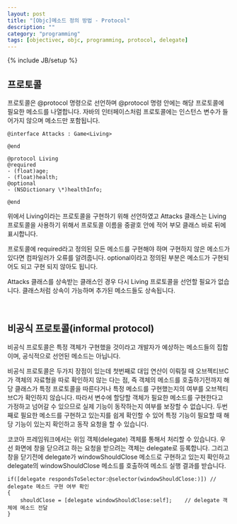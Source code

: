 ```yaml
---
layout: post
title: "[Objc]메소드 정의 방법 - Protocol"
description: ""
category: "programming"
tags: [objectivec, objc, programming, protocol, delegate]
---
```

{% include JB/setup %}

## 프로토콜

프로토콜은 @protocol 명령으로 선언하며 @protocol 명령 안에는 해당 프로토콜에 필요한 메소드를 나열합니다. 자바의 인터페이스처럼 프로토콜에는 인스턴스 변수가 들어가지 않으며 메소드만 포함됩니다.

	@interface Attacks : Game<Living>
 
 	@end
 
 	@protocol Living
 	@required
 	- (float)age;
 	- (float)health;
 	@optional
 	- (NSDictionary \*)healthInfo;

 	@end
 
위에서 Living이라는 프로토콜을 구현하기 위해 선언하였고 Attacks 클래스는 Living 프로토콜을 사용하기 위해서 프로토콜 이름을 중괄호 안에 적어 부모 클래스 바로 뒤에 표시합니다. 

프로토콜에 required라고 정의된 모든 메소드를 구현해야 하며 구현하지 않은 메소드가 있다면 컴파일러가 오류를 알려줍니다. optional이라고 정의된 부분은 메소드가 구현되어도 되고 구현 되지 않아도 됩니다.

Attacks 클래스를 상속받는 클래스인 경우 다시 Living 프로토콜을 선언할 필요가 없습니다. 클래스처럼 상속이 가능하며 추가된 메소드들도 상속됩니다.

<br/>

## 비공식 프로토콜(informal protocol)

비공식 프로토콜은 특정 객체가 구현했을 것이라고 개발자가 예상하는 메소드들의 집합이며, 공식적으로 선언된 메소드는 아닙니다.

비공식 프로토콜은 두가지 장점이 있는데 첫번째로 대입 연산이 이뤄질 때 오브젝티브C가 객체의 자료형을 따로 확인하지 않는 다는 점, 즉 객체의 메소드를 호출하기전까지 해당 클래스가 특정 프로토콜을 따른다거나 특정 메소드를 구현했는지의 여부를 오브젝티브C가 확인하지 않습니다. 따라서 변수에 할당할 객체가 필요한 메소드를 구현한다고 가정하고 넘어갈 수 있으므로 실제 기능이 동작하는지 여부를 보장할 수 없습니다. 두번째로 필요한 메소드를 구현하고 있는지를 쉽게 확인할 수 있어 특정 기능이 필요할 때 해당 기능이 있는지 확인하고 동작 요청을 할 수 있습니다.

코코아 프레임워크에서는 위임 객체(delegate) 객체를 통해서 처리할 수 있습니다. 우선 화면에 창을 닫으려고 하는 요청을 받으려는 객체는 delegate로 등록합니다. 그리고 창을 닫기전에 delegate가 windowShouldClose 메소드로 구현하고 있는지 확인하고 delegate의 windowShouldClose 메소드를 호출하여 메소드 실행 결과를 받습니다.

	if([delegate respondsToSelector:@selector(windowShouldClose:)]) // delegate 메소드 구현 여부 확인 
	{
		shouldClose = [delegate windowShouldClose:self];	// delegate 객체에 메소드 전달
	}

